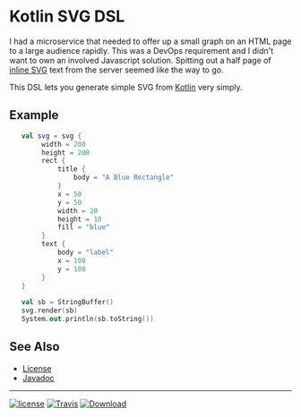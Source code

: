 # Kotlin SVG DSL

I had a microservice that needed to offer up a small graph on an HTML page to a large audience rapidly. 
This was a DevOps requirement and I didn't want to own an involved Javascript solution. Spitting out a
half page of [inline SVG](https://www.w3schools.com/html/html5_svg.asp) text from the server seemed 
like the way to go.

This DSL lets you generate simple SVG from [Kotlin](https://kotlinlang.org/) very simply.

## Example

```kotlin
   val svg = svg {
        width = 200
        height = 200
        rect {
            title {
                body = "A Blue Rectangle"
            }
            x = 50
            y = 50
            width = 20
            height = 10
            fill = "blue"
        }
        text {
            body = "label"
            x = 100
            y = 100
        }
   }
   
   val sb = StringBuffer()
   svg.render(sb)
   System.out.println(sb.toString())
```

## See Also

- [License](LICENSE.md)
- [Javadoc](https://nwillc.github.io/ksvg/javadoc)

-----
[![license](https://img.shields.io/github/license/nwillc/ksvg.svg)](https://tldrlegal.com/license/-isc-license)
[![Travis](https://img.shields.io/travis/nwillc/ksvg.svg)](https://travis-ci.org/nwillc/ksvg)
[![Download](https://api.bintray.com/packages/nwillc/maven/ksvg/images/download.svg)](https://bintray.com/nwillc/maven/ksvg/_latestVersion)
